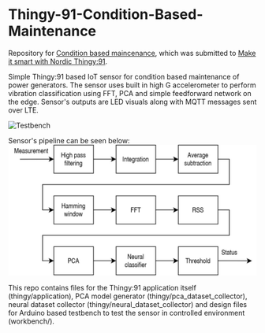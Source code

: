 # Thingy-91-Condition-Based-Maintenance

Repository for [Condition based maincenance](TODO), which was submitted to [Make it smart with Nordic Thingy:91](https://www.electromaker.io/contest/make-it-smart-with-nordic-thingy-91).

Simple Thingy:91 based IoT sensor for condition based maintenance of power generators. The sensor uses built in high G accelerometer to perform vibration classification using FFT, PCA and simple feedforward network on the edge. Sensor's outputs are LED visuals along with MQTT messages sent over LTE.

![Testbench](testbench.jpg)

Sensor's pipeline can be seen below:
![Sensor's pipeline](pipeline.jpg)

This repo contains files for the Thingy:91 application itself (thingy/application), PCA model generator (thingy/pca_dataset_collector), neural dataset collector (thingy/neural_dataset_collector) and design files for Arduino based testbench to test the sensor in controlled environment (workbench/).
